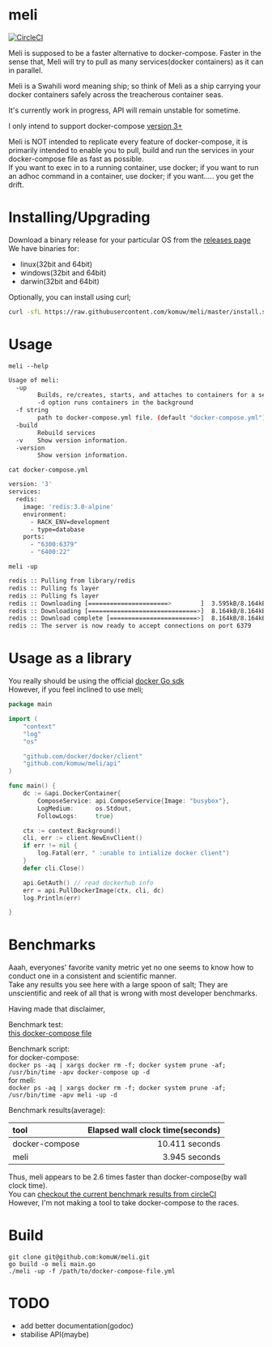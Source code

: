 # meli            

[![CircleCI](https://circleci.com/gh/komuW/meli.svg?style=svg)](https://circleci.com/gh/komuW/meli)        


Meli is supposed to be a faster alternative to docker-compose. Faster in the sense that, Meli will try to pull as many services(docker containers) 
as it can in parallel. 

Meli is a Swahili word meaning ship; so think of Meli as a ship carrying your docker containers safely across the treacherous container seas.

It's currently work in progress, API will remain unstable for sometime.

I only intend to support docker-compose [version 3+](https://docs.docker.com/compose/compose-file/compose-versioning/)          

Meli is NOT intended to replicate every feature of docker-compose, it is primarily intended to enable you to pull, build and run the services in your docker-compose file as fast as possible.          
If you want to exec in to a running container, use docker; if you want to run an adhoc command in a container, use docker; if you want..... you get the drift.


# Installing/Upgrading          
Download a binary release for your particular OS from the [releases page](https://github.com/komuW/meli/releases)           
We have binaries for:                
- linux(32bit and 64bit)           
- windows(32bit and 64bit)            
- darwin(32bit and 64bit)                     

Optionally, you can install using curl;       
```bash
curl -sfL https://raw.githubusercontent.com/komuw/meli/master/install.sh | sh
```

# Usage  
`meli --help`         
```bash
Usage of meli:
  -up
    	Builds, re/creates, starts, and attaches to containers for a service.
        -d option runs containers in the background
  -f string
    	path to docker-compose.yml file. (default "docker-compose.yml")
  -build
    	Rebuild services
  -v	Show version information.
  -version
    	Show version information.
```

`cat docker-compose.yml`                 
```bash
version: '3'
services:
  redis:
    image: 'redis:3.0-alpine'
    environment:
      - RACK_ENV=development
      - type=database
    ports:
      - "6300:6379"
      - "6400:22"
```           

`meli -up`          
```bash 
redis :: Pulling from library/redis 
redis :: Pulling fs layer 
redis :: Pulling fs layer 
redis :: Downloading [======================>        ]  3.595kB/8.164kB
redis :: Downloading [==============================>]  8.164kB/8.164kB
redis :: Download complete [========================>]  8.164kB/8.164kB
redis :: The server is now ready to accept connections on port 6379
```

# Usage as a library
You really should be using the official [docker Go sdk](https://godoc.org/github.com/moby/moby/client)         
However, if you feel inclined to use meli;
```go
package main

import (
	"context"
	"log"
	"os"

	"github.com/docker/docker/client"
	"github.com/komuw/meli/api"
)

func main() {
	dc := &api.DockerContainer{
		ComposeService: api.ComposeService{Image: "busybox"},
		LogMedium:      os.Stdout,
		FollowLogs:     true}

	ctx := context.Background()
	cli, err := client.NewEnvClient()
	if err != nil {
		log.Fatal(err, " :unable to intialize docker client")
	}
	defer cli.Close()

	api.GetAuth() // read dockerhub info
	err = api.PullDockerImage(ctx, cli, dc)
	log.Println(err)

}

```


# Benchmarks
Aaah, everyones' favorite vanity metric yet no one seems to know how to conduct one in a consistent and scientific manner.          
Take any results you see here with a large spoon of salt; They are unscientific and reek of all that is wrong with most developer benchmarks.             

Having made that disclaimer,                 

Benchmark test:           
[this docker-compose file](https://github.com/komuW/meli/blob/master/testdata/docker-compose.yml)

Benchmark script:               
for docker-compose:      
`docker ps -aq | xargs docker rm -f; docker system prune -af; /usr/bin/time -apv docker-compose up -d`        
for meli:                
`docker ps -aq | xargs docker rm -f; docker system prune -af; /usr/bin/time -apv meli -up -d`            

Benchmark results(average):                       

| tool           | Elapsed wall clock time(seconds) |
| :---           |          ---:                    |
| docker-compose |  10.411 seconds                  |
| meli           |  3.945  seconds                  |

Thus, meli appears to be 2.6 times faster than docker-compose(by wall clock time).           
You can [checkout the current benchmark results from circleCI](https://circleci.com/gh/komuW/meli/)              
However, I'm not making a tool to take docker-compose to the races.                   

# Build                   
`git clone git@github.com:komuW/meli.git`           
`go build -o meli main.go`           
`./meli -up -f /path/to/docker-compose-file.yml`                   


# TODO
- add better documentation(godoc)
- stabilise API(maybe)

